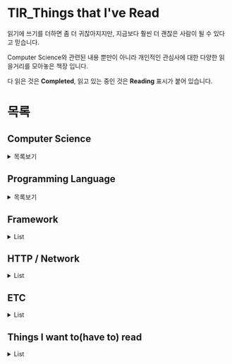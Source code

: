 # TIR_Things that I've Read

읽기에 쓰기를 더하면 좀 더 귀찮아지지만, 지금보다 훨씬 더 괜찮은 사람이 될 수 있다고 믿습니다.  

Computer Science와 관련된 내용 뿐만이 아니라 개인적인 관심사에 대한 다양한 읽을거리를 모아놓은 책장 입니다.

다 읽은 것은 **Completed**, 읽고 있는 중인 것은 **Reading** 표시가 붙어 있습니다.

# 목록

## Computer Science

<details>
    <summary>목록보기</summary>

* [객체지향의 사실과 오해](http://www.yes24.com/Product/Goods/18249021) | Completed

</details>

## Programming Language

<details>
    <summary>목록보기</summary>
    
* [이것이 자바다](http://www.yes24.com/Product/Goods/15651484) | Completed
* [자바의 신](http://www.yes24.com/Product/Goods/42643850) | Reading
* [모던 자바스크립트 Deep Dive](http://www.yes24.com/Product/Goods/92742567) | Reading

</details>

## Framework

<details>
    <summary>List</summary>
    
* [스프링 부트와 AWS로 혼자 구현하는 웹 서비스](http://www.yes24.com/Product/Goods/83849117) | Completed
* [스프링5 프로그래밍 입문](http://www.yes24.com/Product/Goods/62268795) | Reading

</details>

## HTTP / Network

<details>
    <summary>List</summary>

* [그림으로 배우는 HTTP & Network](http://www.yes24.com/Product/Goods/15894097) | Completed
* [그림으로 배우는 네트워크 원리](http://www.yes24.com/Product/Goods/88244509) | Completed
* [성공과 실패를 결정하는 1%의 네트워크 원리](http://www.yes24.com/Product/Goods/90640081) | Completed

</details>

## ETC

<details>
    <summary>List</summary>

* [노예의 길](http://www.yes24.com/Product/Goods/60545470) | Reading

</details>

## Things I want to(have to) read

<details>
    <summary>List</summary>

* [리팩터링](http://www.yes24.com/Product/Goods/89649360)
* [자바로 배우는 핵심 자료구조와 알고리즘](http://www.yes24.com/Product/Goods/61198657)
* [Do it! 자료구조와 함께 배우는 알고리즘 입문](http://www.yes24.com/Product/Goods/60547893)
* [Clean Code](http://www.yes24.com/Product/Goods/11681152)
</details>
